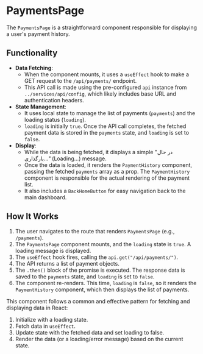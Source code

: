 # PaymentsPage

The `PaymentsPage` is a straightforward component responsible for displaying a user's payment history.

## Functionality

- **Data Fetching**:
  - When the component mounts, it uses a `useEffect` hook to make a GET request to the `/api/payments/` endpoint.
  - This API call is made using the pre-configured `api` instance from `../services/api/config`, which likely includes base URL and authentication headers.
- **State Management**:
  - It uses local state to manage the list of payments (`payments`) and the loading status (`loading`).
  - `loading` is initially `true`. Once the API call completes, the fetched payment data is stored in the `payments` state, and `loading` is set to `false`.
- **Display**:
  - While the data is being fetched, it displays a simple "در حال بارگذاری..." (Loading...) message.
  - Once the data is loaded, it renders the `PaymentHistory` component, passing the fetched `payments` array as a prop. The `PaymentHistory` component is responsible for the actual rendering of the payment list.
  - It also includes a `BackHomeButton` for easy navigation back to the main dashboard.

## How It Works

1. The user navigates to the route that renders `PaymentsPage` (e.g., `/payments`).
2. The `PaymentsPage` component mounts, and the `loading` state is `true`. A loading message is displayed.
3. The `useEffect` hook fires, calling the `api.get("/api/payments/")`.
4. The API returns a list of payment objects.
5. The `.then()` block of the promise is executed. The response data is saved to the `payments` state, and `loading` is set to `false`.
6. The component re-renders. This time, `loading` is `false`, so it renders the `PaymentHistory` component, which then displays the list of payments.

This component follows a common and effective pattern for fetching and displaying data in React:
1.  Initialize with a loading state.
2.  Fetch data in `useEffect`.
3.  Update state with the fetched data and set loading to false.
4.  Render the data (or a loading/error message) based on the current state.
